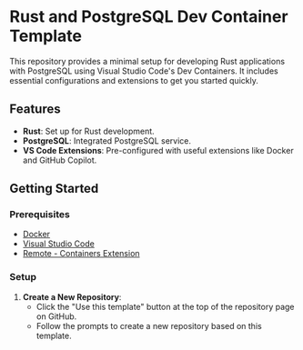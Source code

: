 # Rust and PostgreSQL Dev Container Template

This repository provides a minimal setup for developing Rust applications with PostgreSQL using Visual Studio Code's Dev Containers. It includes essential configurations and extensions to get you started quickly.

## Features

- **Rust**: Set up for Rust development.
- **PostgreSQL**: Integrated PostgreSQL service.
- **VS Code Extensions**: Pre-configured with useful extensions like Docker and GitHub Copilot.

## Getting Started

### Prerequisites

- [Docker](https://www.docker.com/get-started)
- [Visual Studio Code](https://code.visualstudio.com/)
- [Remote - Containers Extension](https://marketplace.visualstudio.com/items?itemName=ms-vscode-remote.remote-containers)

### Setup

1. **Create a New Repository**:
   - Click the "Use this template" button at the top of the repository page on GitHub.
   - Follow the prompts to create a new repository based on this template.
